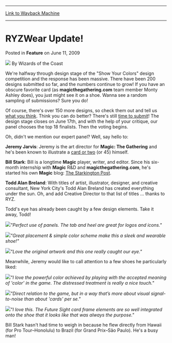 
---
[Link to Wayback Machine](https://web.archive.org/web/20210429112436/https://magic.wizards.com/en/articles/archive/feature/ryzwear-update-2009-06-11)

[_metadata_:wayback_url]:- "https://magic.wizards.com/en/articles/archive/feature/ryzwear-update-2009-06-11"
[_metadata_:wayback_raw_url]:- "https://web.archive.org/web/20210429112436id_/https://magic.wizards.com/en/articles/archive/feature/ryzwear-update-2009-06-11"
[_metadata_:wayback_capture_timestamp]:- "2021-04-29 11:24:36+00:00"
[_metadata_:description]:- "We're halfway through design stage of the `Show Your Colors` design competition and the response has been massive. There have been 200 designs submitted so far, and the numbers continue to grow! If you have an obscure favorite card (as magicthegathering.com team member Monty Ashley does), you just might see it on a shoe. Wanna see a random sampling of submissions? Sure you do!"
[_metadata_:generator]:- "Drupal 7 (http://drupal.org)"
[_metadata_:publish_date]:- "2009-06-11"
---


RYZWear Update!
===============



 Posted in **Feature**
 on June 11, 2009 






![](https://media.magic.wizards.com/styles/auth_small/public/images/person/wizards_author.jpg)
By Wizards of the Coast












We're halfway through design stage of the "Show Your Colors" design competition and the response has been massive. There have been 200 designs submitted so far, and the numbers continue to grow! If you have an obscure favorite card (as **magicthegathering.com** team member Monty Ashley does), you just might see it on a shoe. Wanna see a random sampling of submissions? Sure you do!


Of course, there's over 150 more designs, so check them out and tell us [what you think](/en/articles/archive/event-coverage/feature-designing-coverage-2008-05-24). Think you can do better? There's still [time to submit](/en/articles/archive/event-coverage/feature-designing-coverage-2008-05-24)! The design stage closes on June 17th, and with the help of your critique, our panel chooses the top 18 finalists. Then the voting begins.


Oh, didn't we mention our expert panel? Well, say hello to:


**Jeremy Jarvis**: Jeremy is the art director for **Magic: The Gathering** and he's been known to illustrate a [card or two](http://gatherer.wizards.com/Pages/Search/Default.aspx?output=spoiler&method=visual&action=advanced&artist=+%5b%22Jeremy+Jarvis%22%5d) (or 45) himself.


**Bill Stark**: Bill is a longtime **Magic** player, writer, and editor. Since his six-month internship with **Magic** R&D and **magicthegathering.com**, he's started his own **Magic** blog: [The Starkington Post](http://www.thestarkingtonpost.com/).


**Todd Alan Breland**: With titles of artist, illustrator, designer, and creative consultant, New York City's Todd Alan Breland has created everything under the sun. Oh, and add Creative Director to that list of titles ... thanks to RYZ.


Todd's eye has already been caught by a few design elements. Take it away, Todd!


![](https://media.magic.wizards.com/image_legacy_migration/mtg/images/daily/arcana/209_shoe1.png)*"Perfect use of panels. The tab and heel are great for logos and icons."*


  
  
![](https://media.magic.wizards.com/image_legacy_migration/mtg/images/daily/arcana/209_shoe2.png)*"Great placement & simple color scheme make this a sleek and wearable shoe!"*


  
  
![](https://media.magic.wizards.com/image_legacy_migration/mtg/images/daily/arcana/209_shoe3.png)*"Love the original artwork and this one really caught our eye."*


Meanwhile, Jeremy would like to call attention to a few shoes he particularly liked:


![](https://media.magic.wizards.com/image_legacy_migration/mtg/images/daily/arcana/209_shoe1a.bmp)*"I love the powerful color achieved by playing with the accepted meaning of 'color' in the game. The distressed treatment is really a nice touch."*


  
  
![](https://media.magic.wizards.com/image_legacy_migration/mtg/images/daily/arcana/209_shoe2a.bmp)*"Direct relation to the game, but in a way that’s more about visual signal-to-noise than about 'cards' *per se*."*


  
  
![](https://media.magic.wizards.com/image_legacy_migration/mtg/images/daily/arcana/209_shoe3a.bmp)*"I love this. The Future Sight card frame elements are so well integrated onto the shoe that it looks like that was always the purpose."*


Bill Stark hasn't had time to weigh in because he flew directly from Hawaii (for Pro Tour–Honolulu) to Brazil (for Grand Prix–São Paulo). He's a busy man!








